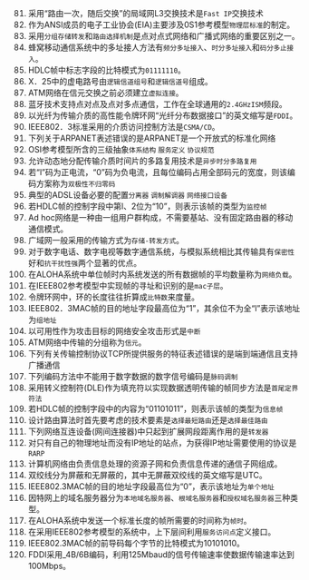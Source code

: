 81. 采用“路由一次，随后交换”的局域网L3交换技术是`Fast IP`交换技术   
82. 作为ANSI成员的电子工业协会(EIA)主要涉及0S1参考模型`物理层标准`的制定。
83. 采用`分组存储转发`和`路由选择机制`是点对点式网络和广播式网络的重要区别之一。
84. 蜂窝移动通信系统中的多址接人方法有`频分多址接入`、`时分多址接入`和`码分多止接入`。
85. HDLC帧中标志字段的比特模式为`01111110`。
86. X．25中的虚电路号由`逻辑信道组号`和`逻辑信道号`组成。
87. ATM网络在信元交换之前必须建立`虚拟连接`。
88. 蓝牙技术支持点对点及点对多点通信，工作在全球通用的`2.4GHzISM`频段。
89. 以光纤为传输介质的高性能令牌环网“光纤分布数据接口”的英文缩写是`FDDI`。
90. IEEE802．3标准采用的介质访问控制方法是`CSMA/CD`。
91. 下列关于ARPANET表述错误的是ARPANET是一个开放式的标准化网络
92. OSI参考模型所含的三级抽象`体系结构` `服务定义` `协议规范`
93. 允许动态地分配传输介质时间片的多路复用技术是`异步时分多路复用`
94. 若“l”码为正电流，“0”码为负电流，且每位编码占用全部码元的宽度，则该编码方案称为`双极性不归零码`
95. 典型的ADSL设备必要的配置`分离器` `调制解调器` `网络接口设备`
96. 若HDLC帧的控制字段中第l、2位为“10”，则表示该帧的类型为`监控帧`
97. Ad hoc网络是一种由一组用户群构成，不需要基站、没有固定路由器的移动通信模式。
98. 广域网一般采用的传输方式为`存储-转发方式`。
99.  对于数字电话、数字电视等数字通信系统，与模拟系统相比其传输具有`保密性`好和`抗干扰性强`两个显著的优点。
100. 在ALOHA系统中单位帧时内系统发送的所有数据帧的平均数量称为`网络负载`。
101. 在IEEE802参考模型中实现帧的寻址和识别的是`mac子层`。
102. 令牌环网中，环的长度往往折算成`比特数`来度量。
103. IEEE802．3MAC帧的目的地址字段最高位为“1”，其余位不为全“l”表示该地址为`组地址`
104. 以可用性作为攻击目标的网络安全攻击形式是`中断`
105. ATM网络中传输的分组称为`信元`。
106. 下列有关传输控制协议TCP所提供服务的特征表述错误的是端到端通信且支持广播通信
107. 下列编码方法中不能用于数字数据的数字信号编码是`脉码调制`
108. 采用转义控制符(DLE)作为填充符以实现数据透明传输的帧同步方法是`首尾定界符法`
109. 若HDLC帧的控制字段中的内容为“01101011”，则表示该帧的类型为`信息帧`
110. 设计路由算法时首先要考虑的技术要素是`选择最短路由`还是`选择最佳路由`
111. 下列网络互连设备(网间连接器)中只起到扩展网段距离作用的是`转发器`
112. 对只有自己的物理地址而没有IP地址的站点，为获得IP地址需要使用的协议是`RARP`
113. 计算机网络由负责信息处理的资源子网和负责信息传递的通信子网组成。
114. 双绞线分为屏蔽和无屏蔽的，其中无屏蔽双绞线的英文缩写是UTC。
115. IEEE802.3MAC帧的目的地址字段最高位为“0”，表示该地址为`单个地址`
116. 因特网上的域名服务器分为`本地域名服务器`、`根域名服务器`和`授权域名服务器`三种类型。
117. 在ALOHA系统中发送一个标准长度的帧所需要的时间称为`帧时`。
118. 在采用IEEE802参考模型的系统中，上下层间利用`服务访问点`定义接口。
119. IEEE802.3MAC帧的前导码每个字节的比特模式为10101010。
120. FDDI采用_4B/6B编码，利用125Mbaud的信号传输速率使数据传输速率达到100Mbps。